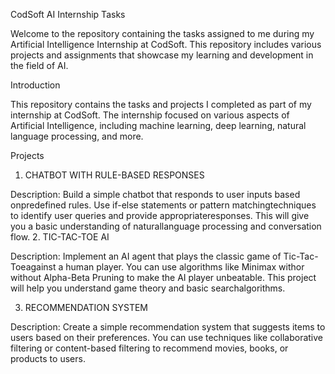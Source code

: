 CodSoft AI Internship Tasks

Welcome to the repository containing the tasks assigned to me during my Artificial Intelligence Internship at CodSoft. 
This repository includes various projects and assignments that showcase my learning and development in the field of AI.

Introduction

This repository contains the tasks and projects I completed as part of my internship at CodSoft. 
The internship focused on various aspects of Artificial Intelligence, including machine learning, deep learning, natural language processing, and more.

Projects
1. CHATBOT WITH RULE-BASED RESPONSES

Description: Build a simple chatbot that responds to user inputs based onpredefined rules.
             Use if-else statements or pattern matchingtechniques to identify user queries and provide appropriateresponses.
             This will give you a basic understanding of naturallanguage processing and conversation flow.
2. TIC-TAC-TOE AI

Description: Implement an AI agent that plays the classic game of Tic-Tac-Toeagainst a human player.
              You can use algorithms like Minimax withor without Alpha-Beta Pruning to make the AI player unbeatable.
              This project will help you understand game theory and basic searchalgorithms.

3. RECOMMENDATION SYSTEM

Description: Create a simple recommendation system that suggests items to users based on their preferences. 
              You can use techniques like collaborative filtering or content-based filtering to recommend movies, books, or products to users.
